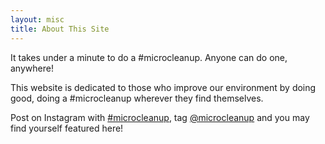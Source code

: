 ```yaml
---
layout: misc
title: About This Site
---
```


It takes under a minute to do a #microcleanup. Anyone can do one, anywhere!

This website is dedicated to those who improve our environment by doing good, doing a #microcleanup wherever they find themselves.

Post on Instagram with [#microcleanup](https://www.instagram.com/explore/tags/microcleanup/), tag [@microcleanup](https://www.instagram.com/microcleanup/) and you may find yourself featured here!
